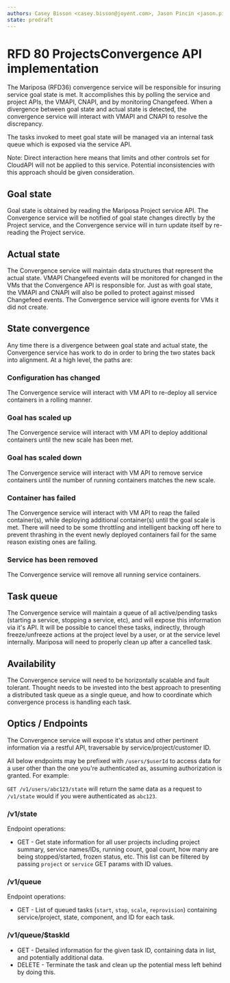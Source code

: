 ```yaml
---
authors: Casey Bisson <casey.bisson@joyent.com>, Jason Pincin <jason.pincin@joyent.com>
state: predraft
---
```


# RFD 80 ProjectsConvergence API implementation

The Mariposa (RFD36) convergence service will be responsible for insuring service goal state is met. It accomplishes this by polling the service and project APIs, the VMAPI, CNAPI, and by monitoring Changefeed. When a divergence between goal state and actual state is detected, the convergence service will interact with VMAPI and CNAPI to resolve the discrepancy. 

The tasks invoked to meet goal state will be managed via an internal task queue which is exposed via the service API. 

Note: Direct interaction here means that limits and other controls set for CloudAPI will not be applied to this service. Potential inconsistencies with this approach should be given consideration.

## Goal state

Goal state is obtained by reading the Mariposa Project service API. The Convergence service will be notified of goal state changes directly by the Project service, and the Convergence service will in turn update itself by re-reading the Project service.

## Actual state

The Convergence service will maintain data structures that represent the actual state. VMAPI Changefeed events will be monitored for changed in the VMs that the Convergence API is responsible for. Just as with goal state, the VMAPI and CNAPI will also be polled to protect against missed Changefeed events. The Convergence service will ignore events for VMs it did not create.

## State convergence

Any time there is a divergence between goal state and actual state, the Convergence service has work to do in order to bring the two states back into alignment. At a high level, the paths are:

### Configuration has changed

The Convergence service will interact with VM API to re-deploy all service containers in a rolling manner. 

### Goal has scaled up

The Convergence service will interact with VM API to deploy additional containers until the new scale has been met.

### Goal has scaled down

The Convergence service will interact with VM API to remove service containers until the number of running containers matches the new scale.

### Container has failed

The Convergence service will interact with VM API to reap the failed container(s), while deploying additional container(s) until the goal scale is met. There will need to be some throttling and intelligent backing off here to prevent thrashing in the event newly deployed containers fail for the same reason existing ones are failing.

### Service has been removed

The Convergence service will remove all running service containers.

## Task queue

The Convergence service will maintain a queue of all active/pending tasks (starting a service, stopping a service, etc), and will expose this information via it's API. It will be possible to cancel these tasks, indirectly, through freeze/unfreeze actions at the project level by a user, or at the service level internally. Mariposa will need to properly clean up after a cancelled task.

## Availability

The Convergence service will need to be horizontally scalable and fault tolerant. Thought needs to be invested into the best approach to presenting a distributed task queue as a single queue, and how to coordinate which convergence process is handling each task. 

## Optics / Endpoints

The Convergence service will expose it's status and other pertinent information via a restful API, traversable by service/project/customer ID.

All below endpoints may be prefixed with `/users/$userId` to access data for a user other than the one you're authenticated as, assuming authorization is granted. For example:

`GET /v1/users/abc123/state` will return the same data as a request to `/v1/state` would if you were authenticated as `abc123`. 

### /v1/state

Endpoint operations:

* GET - Get state information for all user projects including project summary, service names/IDs, running count, goal count, how many are being stopped/started, frozen status, etc. This list can be filtered by passing `project` or `service` GET params with ID values.

### /v1/queue

Endpoint operations:

* GET - List of queued tasks (`start`, `stop`, `scale`, `reprovision`) containing service/project, state, component, and ID for each task. 

### /v1/queue/$taskId

* GET - Detailed information for the given task ID, containing data in list, and potentially additional data.
* DELETE - Terminate the task and clean up the potential mess left behind by doing this.